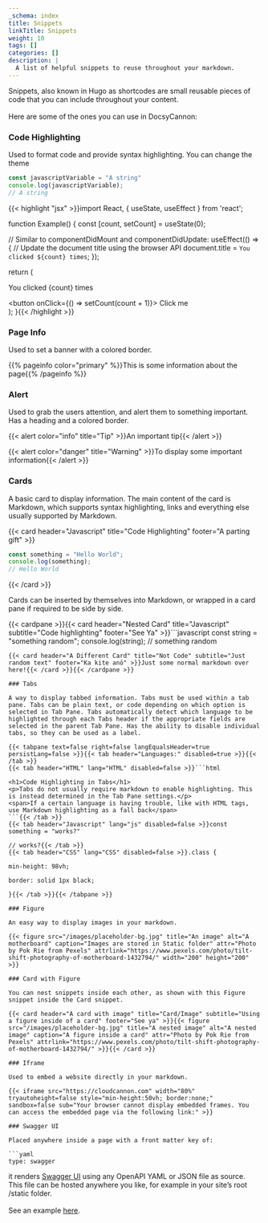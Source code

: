 ```yaml
---
_schema: index
title: Snippets
linkTitle: Snippets
weight: 10
tags: []
categories: []
description: |
  A list of helpful snippets to reuse throughout your markdown.
---
```

Snippets, also known in Hugo as shortcodes are small reusable pieces of code that you can include throughout your content.<br><br>Here are some of the ones you can use in DocsyCannon:

### Code Highlighting

Used to format code and provide syntax highlighting. You can change the theme

```javascript
const javascriptVariable = "A string"
console.log(javascriptVariable);
// A string
```
{{< highlight "jsx" >}}import React, { useState, useEffect } from 'react';

function Example() {
  const [count, setCount] = useState(0);

  // Similar to componentDidMount and componentDidUpdate:
  useEffect(() => {
    // Update the document title using the browser API
    document.title = `You clicked ${count} times`;
  });

  return (
    <div>
      <p>You clicked {count} times</p>
      <button onClick={() => setCount(count + 1)}>
        Click me
      </button>
    </div>
  );
}{{< /highlight >}}

### Page Info

Used to set a banner with a colored border.

{{% pageinfo color="primary" %}}This is some information about the page{{% /pageinfo %}}

### Alert

Used to grab the users attention, and alert them to something important. Has a heading and a colored border.

{{< alert color="info" title="Tip" >}}An important tip{{< /alert >}}

{{< alert color="danger" title="Warning" >}}To display some important information{{< /alert >}}

### Cards

A basic card to display information. The main content of the card is Markdown, which supports syntax highlighting, links and everything else usually supported by Markdown.

{{< card header="Javascript" title="Code Highlighting" footer="A parting gift" >}}
```javascript
const something = "Hello World";
console.log(something);
// Hello World
```
{{< /card >}}

Cards can be inserted by themselves into Markdown, or wrapped in a card pane if required to be side by side.

{{< cardpane >}}{{< card header="Nested Card" title="Javascript" subtitle="Code highlighting" footer="See Ya" >}}```javascript
const string = "something random";
console.log(string);
// something random
```{{< /card >}}
{{< card header="A Different Card" title="Not Code" subtitle="Just random text" footer="Ka kite anō" >}}Just some normal markdown over here!{{< /card >}}{{< /cardpane >}}

### Tabs

A way to display tabbed information. Tabs must be used within a tab pane. Tabs can be plain text, or code depending on which option is selected in Tab Pane. Tabs automatically detect which language to be highlighted through each Tabs header if the appropriate fields are selected in the parent Tab Pane. Has the ability to disable individual tabs, so they can be used as a label.

{{< tabpane text=false right=false langEqualsHeader=true persistLang=false >}}{{< tab header="Languages:" disabled=true >}}{{< /tab >}}
{{< tab header="HTML" lang="HTML" disabled=false >}}```html

<h1>Code Highlighting in Tabs</h1>
<p>Tabs do not usually require markdown to enable highlighting. This is instead determined in the Tab Pane settings.</p>
<span>If a certain language is having trouble, like with HTML tags, use Markdown highlighting as a fall back</span>
```{{< /tab >}}
{{< tab header="Javascript" lang="js" disabled=false >}}const something = "works?"

// works?{{< /tab >}}
{{< tab header="CSS" lang="CSS" disabled=false >}}.class {

min-height: 98vh;

border: solid 1px black;

}{{< /tab >}}{{< /tabpane >}}

### Figure

An easy way to display images in your markdown.

{{< figure src="/images/placeholder-bg.jpg" title="An image" alt="A motherboard" caption="Images are stored in Static folder" attr="Photo by Pok Rie from Pexels" attrlink="https://www.pexels.com/photo/tilt-shift-photography-of-motherboard-1432794/" width="200" height="200" >}}

### Card with Figure

You can nest snippets inside each other, as shown with this Figure snippet inside the Card snippet.

{{< card header="A card with image" title="Card/Image" subtitle="Using a figure inside of a card" footer="See ya" >}}{{< figure src="/images/placeholder-bg.jpg" title="A nested image" alt="A nested image" caption="A figure inside a card" attr="Photo by Pok Rie from Pexels" attrlink="https://www.pexels.com/photo/tilt-shift-photography-of-motherboard-1432794/" >}}{{< /card >}}

### Iframe

Used to embed a website directly in your markdown.

{{< iframe src="https://cloudcannon.com" width="80%" tryautoheight=false style="min-height:50vh; border:none;" sandbox=false sub="Your browser cannot display embedded frames. You can access the embedded page via the following link:" >}}

### Swagger UI

Placed anywhere inside a page with a front matter key of:

```yaml
type: swagger
```

it renders [Swagger UI](https://swagger.io/tools/swagger-ui/) using any OpenAPI YAML or JSON file as source. This file can be hosted anywhere you like, for example in your site’s root /static folder.<br><br>See an example [here](/docs/snippets/swaggerui-example/).